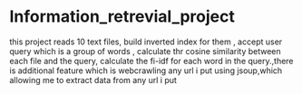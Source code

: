 # Information_retrevial_project
 this project reads 10 text files, build inverted index for them , accept user query which is a group of words , calculate thr cosine similarity between each file and the query, calculate the fi-idf for each word in the query.,there is additional feature which is webcrawling any url i put  using jsoup,which allowing me to extract data from any url i put 
